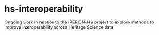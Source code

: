 # hs-interoperability
Ongoing work in relation to the IPERION-HS project to explore methods to improve interoperability across Heritage Science data
